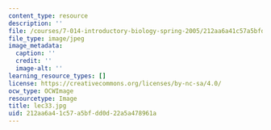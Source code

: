 ```yaml
---
content_type: resource
description: ''
file: /courses/7-014-introductory-biology-spring-2005/212aa6a41c57a5bfdd0d22a5a478961a_lec33.jpg
file_type: image/jpeg
image_metadata:
  caption: ''
  credit: ''
  image-alt: ''
learning_resource_types: []
license: https://creativecommons.org/licenses/by-nc-sa/4.0/
ocw_type: OCWImage
resourcetype: Image
title: lec33.jpg
uid: 212aa6a4-1c57-a5bf-dd0d-22a5a478961a
---
```

